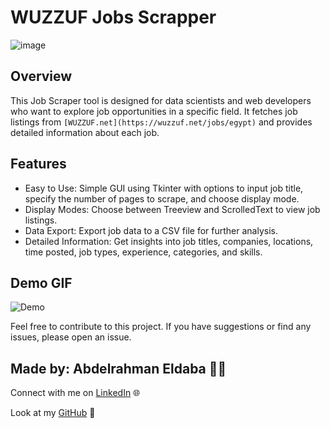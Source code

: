 # WUZZUF Jobs Scrapper
![image](https://integritycorp.net/wp-content/uploads/2023/02/07-integrity-Banner-Web.jpg)

## Overview
This Job Scraper tool is designed for data scientists and web developers who want to explore job opportunities in a specific field. It fetches job listings from `[WUZZUF.net](https://wuzzuf.net/jobs/egypt)` and provides detailed information about each job.

## Features
- Easy to Use: Simple GUI using Tkinter with options to input job title, specify the number of pages to scrape, and choose display mode.
- Display Modes: Choose between Treeview and ScrolledText to view job listings.
- Data Export: Export job data to a CSV file for further analysis.
- Detailed Information: Get insights into job titles, companies, locations, time posted, job types, experience, categories, and skills.

## Demo GIF
![Demo](demo_scrapper.gif)

Feel free to contribute to this project. If you have suggestions or find any issues, please open an issue.

## Made by: Abdelrahman Eldaba 👨‍💻

Connect with me on [LinkedIn](https://www.linkedin.com/in/abdelrahman-eldaba-739805192/) 🌐

Look at my [GitHub](https://github.com/Abdelrahman47-code) 🚀
